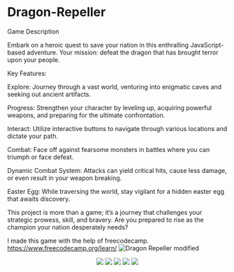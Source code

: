 # Dragon-Repeller
Game Description

Embark on a heroic quest to save your nation in this enthralling JavaScript-based adventure. Your mission: defeat the dragon that has brought terror upon your people.

Key Features:

Explore: Journey through a vast world, venturing into enigmatic caves and seeking out ancient artifacts.

Progress: Strengthen your character by leveling up, acquiring powerful weapons, and preparing for the ultimate confrontation.

Interact: Utilize interactive buttons to navigate through various locations and dictate your path.

Combat: Face off against fearsome monsters in battles where you can triumph or face defeat.

Dynamic Combat System: Attacks can yield critical hits, cause less damage, or even result in your weapon breaking.

Easter Egg: While traversing the world, stay vigilant for a hidden easter egg that awaits discovery.

This project is more than a game; it’s a journey that challenges your strategic prowess, skill, and bravery. Are you prepared to rise as the champion your nation desperately needs?

I made this game with the help of freecodecamp. https://www.freecodecamp.org/learn/
![Dragon Repeller modified](https://github.com/InfiniteShadow21/Dragon-Repeller/assets/128071351/96884f28-62aa-4ba5-976f-f8e20b6e9bf2)

<p align="center">
  <img src="https://github.com/InfiniteShadow21/Dragon-Repeller/assets/128071351/3a101282-4759-4bb6-93b0-a7f765d0d5db" />
  <img src="https://github.com/InfiniteShadow21/Dragon-Repeller/assets/128071351/6054a670-0bdd-463c-ab5d-4c6572688641" />
  <img src="https://github.com/InfiniteShadow21/Dragon-Repeller/assets/128071351/649ac9f4-d485-4fd3-ae95-54918cdc1592" />
  <img src="https://github.com/InfiniteShadow21/Dragon-Repeller/assets/128071351/2909847d-9318-4479-bfe5-89424acc824a" />
  <img src="https://github.com/InfiniteShadow21/Dragon-Repeller/assets/128071351/60f05b61-9ef5-4d93-b2f7-078ee3a4fb8f" />
</p>



